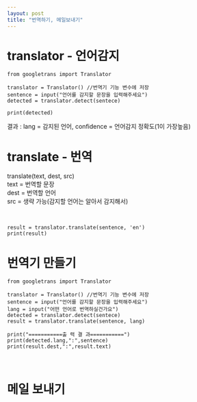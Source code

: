 ```yaml
---
layout: post
title: "번역하기, 메일보내기"
---
```


# translator - 언어감지
```
from googletrans import Translator

translator = Translator() //번역기 기능 변수에 저장
sentence = input("언어를 감지할 문장을 입력해주세요")
detected = translator.detect(sentece)

print(detected)
```

결과 : lang = 감지된 언어, confidence = 언어감지 정확도(1이 가장높음)  

# translate - 번역
translate(text, dest, src)  
text = 번역할 문장  
dest = 번역할 언어  
src = 생략 가능(감지할 언어는 알아서 감지해서)  

<br>

```
result = translator.translate(sentence, 'en')
print(result)
```

# 번역기 만들기
```
from googletrans import Translator

translator = Translator() //번역기 기능 변수에 저장
sentence = input("언어를 감지할 문장을 입력해주세요")
lang = input("어떤 언어로 번역하실건가요")
detected = translator.detect(sentece)
result = translator.translate(sentence, lang)

print("===========출 력 결 과===========")
print(detected.lang,":",sentence)
print(result.dest,":",result.text)
```

<br>

# 메일 보내기
